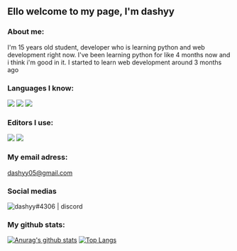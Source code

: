 ## Ello welcome to my page, I'm dashyy

### About me:
I'm 15 years old student, developer who is learning python and web development right now. I've been learning python for like 4 months now and i think i'm good in it.
I started to learn web development around 3 months ago

### Languages I know:
<img src="https://img.icons8.com/dusk/64/000000/python.png"/>
<img src="https://img.icons8.com/dusk/64/000000/html-5.png"/>
<img src="https://img.icons8.com/dusk/64/000000/css3.png"/>
<br>

### Editors I use:
<img src="https://img.icons8.com/dusk/64/000000/visual-studio-code-2019.png"/>
<img src="https://img.icons8.com/color/48/000000/pycharm.png"/>


### My email adress:
[dashyy05@gmail.com](mailto:dashyy05@gmail.com)

### Social medias
[<img align="left" alt="dashyy#4306 | discord" src="https://img.icons8.com/ios-filled/48/000000/discord-logo.png"/>](https://discord.com/users/315869858296365058)
<br>


### My github stats:
[![Anurag's github stats](https://github-readme-stats.vercel.app/api?username=dashyy05&show_icons=true&theme=white&count_private=true)](https://github.com/anuraghazra/github-readme-stats)
[![Top Langs](https://github-readme-stats.vercel.app/api/top-langs/?username=dashyy05&hide=powershell&theme=white&layout=compact)]()
